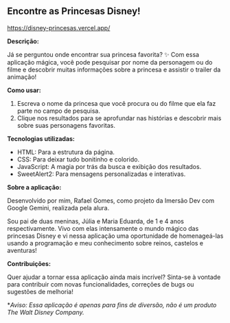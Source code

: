 ## Encontre as Princesas Disney!
https://disney-princesas.vercel.app/

**Descrição:**

Já se perguntou onde encontrar sua princesa favorita? ✨ Com essa aplicação mágica, você pode pesquisar por nome da personagem ou do filme e descobrir muitas informações sobre a princesa e assistir o trailer da animação!

**Como usar:**

1. Escreva o nome da princesa que você procura ou do filme que ela faz parte no campo de pesquisa. 
2. Clique nos resultados para se aprofundar nas histórias e descobrir mais sobre suas personagens favoritas.

**Tecnologias utilizadas:**

* HTML: Para a estrutura da página.
* CSS: Para deixar tudo bonitinho e colorido.
* JavaScript: A magia por trás da busca e exibição dos resultados.
* SweetAlert2: Para mensagens personalizadas e interativas.

**Sobre a aplicação:**

Desenvolvido por mim, Rafael Gomes, como projeto da Imersão Dev com Google Gemini, realizada pela alura.

Sou pai de duas meninas, Júlia e Maria Eduarda, de 1 e 4 anos respectivamente. Vivo com elas intensamente o mundo mágico das princesas Disney e vi nessa aplicação uma oportunidade de homenageá-las usando a programação e meu conhecimento sobre reinos, castelos e aventuras!

**Contribuições:**

Quer ajudar a tornar essa aplicação ainda mais incrível? Sinta-se à vontade para contribuir com novas funcionalidades, correções de bugs ou sugestões de melhoria!


**Aviso: Essa aplicação é apenas para fins de diversão, não é um produto The Walt Disney Company.*

